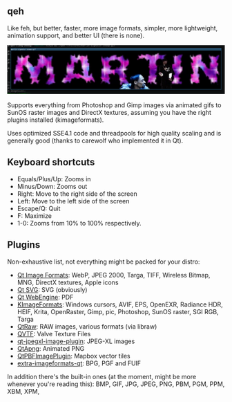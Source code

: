qeh
---

Like feh, but better, faster, more image formats, simpler, more lightweight,
animation support, and better UI (there is none).

![screenshot](/screenshot.png)

Supports everything from Photoshop and Gimp images via animated gifs to SunOS
raster images and DirectX textures, assuming you have the right plugins
installed (kimageformats).

Uses optimized SSE4.1 code and threadpools for high quality scaling and is
generally good (thanks to carewolf who implemented it in Qt).

Keyboard shortcuts
------------------

 - Equals/Plus/Up: Zooms in
 - Minus/Down: Zooms out
 - Right: Move to the right side of the screen
 - Left: Move to the left side of the screen
 - Escape/Q: Quit
 - F: Maximize
 - 1-0: Zooms from 10% to 100% respectively.


Plugins
-------

Non-exhaustive list, not everything might be packed for your distro:

 - [Qt Image Formats](https://doc.qt.io/qt-5/qtimageformats-index.html): WebP, JPEG 2000, Targa, TIFF, Wireless Bitmap, MNG, DirectX textures, Apple icons
 - [Qt SVG](https://doc.qt.io/qt-5/qtsvg-index.html): SVG (obviously)
 - [Qt WebEngine](https://doc.qt.io/QT-5/qtwebengine-index.html): PDF
 - [KImageFormats](https://github.com/KDE/kimageformats): Windows cursors, AVIF, EPS, OpenEXR, Radiance HDR, HEIF, Krita, OpenRaster, Gimp, pic, Photoshop, SunOS raster, SGI RGB, Targa
 - [QtRaw](https://github.com/sandsmark/qtraw): RAW images, various formats (via libraw)
 - [QVTF](https://github.com/HurricanePootis/qvtf): Valve Texture Files
 - [qt-jpegxl-image-plugin](https://github.com/novomesk/qt-jpegxl-image-plugin/): JPEG-XL images
 - [QtApng](https://github.com/Skycoder42/QtApng): Animated PNG
 - [QtPBFImagePlugin](https://github.com/tumic0/QtPBFImagePlugin): Mapbox vector tiles
 - [extra-imageformats-qt](https://github.com/sandsmark/extra-imageformats-qt): BPG, PGF and FUIF


In addition there's the built-in ones (at the moment, might be more whenever you're reading this): BMP, GIF, JPG, JPEG, PNG, PBM, PGM, PPM, XBM, XPM,
